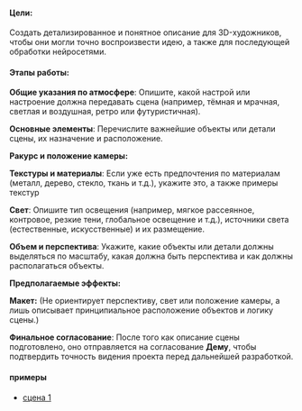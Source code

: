 #### Цели:
Создать детализированное и понятное описание для 3D-художников, чтобы они могли точно воспроизвести идею, а также для последующей обработки нейросетями.
#### Этапы работы:

**Общие указания по атмосфере**: Опишите, какой настрой или настроение должна передавать сцена (например, тёмная и мрачная, светлая и воздушная, ретро или футуристичная).

**Основные элементы**: Перечислите важнейшие объекты или детали сцены, их назначение и расположение.

**Ракурс и положение камеры:**

**Текстуры и материалы**: Если уже есть предпочтения по материалам (металл, дерево, стекло, ткань и т.д.), укажите это, а также примеры текстур

**Свет**: Опишите тип освещения (например, мягкое рассеянное, контровое, резкие тени, глобальное освещение и т.д.), источники света (естественные, искусственные) и их размещение.

**Объем и перспектива**: Укажите, какие объекты или детали должны выделяться по масштабу, какая должна быть перспектива и как должны располагаться объекты.

**Предполагаемые эффекты:**

**Макет:**
(Не ориентирует перспективу, свет или положение камеры, а лишь описывает принципиальное расположение объектов и логику сцены.)

**Финальное согласование**: После того как описание сцены подготовлено, оно отправляется на согласование **Дему**, чтобы подтвердить точность видения проекта перед дальнейшей разработкой.


#### примеры
- [сцена 1](../exsamples/01_scene/01_scene.md)